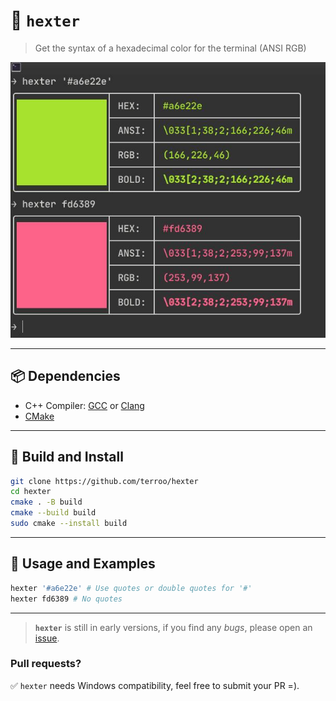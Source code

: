 # 🎨 `hexter`
> Get the syntax of a hexadecimal color for the terminal (ANSI RGB)

![hexter](hexter.jpg) 

---

## 📦 Dependencies
+ C++ Compiler: [GCC](https://gcc.gnu.org/) or [Clang](https://clang.llvm.org/)
+ [CMake](https://cmake.org/)

---

## 🚧 Build and Install
```bash
git clone https://github.com/terroo/hexter
cd hexter
cmake . -B build
cmake --build build
sudo cmake --install build
```

---

## 💼 Usage and Examples

```bash
hexter '#a6e22e' # Use quotes or double quotes for '#'
hexter fd6389 # No quotes
```

---

> **`hexter`** is still in early versions, if you find any *bugs*, please open an [issue](https://github.com/terroo/hexter/issues).

### Pull requests? 
✅ `hexter` needs Windows compatibility, feel free to submit your PR =).
